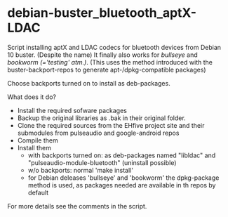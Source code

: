# debian-buster_bluetooth_aptX-LDAC
Script installing aptX and LDAC codecs for bluetooth devices from Debian 10 buster.
(Despite the name) It finally also works for *bullseye* and *bookworm (='testing' atm.)*. (This uses the method introduced with the buster-backport-repos to generate apt-/dpkg-compatible packages)

Choose backports turned on to install as deb-packages.



What does it do?
- Install the required sofware packages
- Backup the original libraries as <libname>.bak in their original folder.
- Clone the required sources from the EHfive project site and their submodules from pulseaudio and google-android repos
- Compile them 
- Install them
  - with backports turned on: as deb-packages named "libldac" and "pulseaudio-module-bluetooth" (uninstall possible)
  - w/o backports: normal 'make install'
  - for Debian deleases 'bullseye' and 'bookworm' the dpkg-package method is used, as packages needed are available in th repos by default
  
For more details see the comments in the script.

